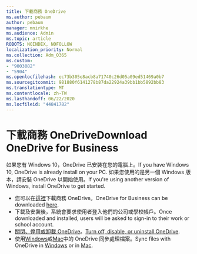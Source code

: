 ```yaml
---
title: 下載商務 OneDrive
ms.author: pebaum
author: pebaum
manager: mnirkhe
ms.audience: Admin
ms.topic: article
ROBOTS: NOINDEX, NOFOLLOW
localization_priority: Normal
ms.collection: Adm_O365
ms.custom:
- "9003082"
- "5904"
ms.openlocfilehash: ec73b305e8acb8a71740c26d05a09ed51469a0b7
ms.sourcegitcommit: 981880f6141278b87da22924a39bb1bb5892bb83
ms.translationtype: MT
ms.contentlocale: zh-TW
ms.lasthandoff: 06/22/2020
ms.locfileid: "44841782"
---
```

# <a name="download-onedrive-for-business"></a><span data-ttu-id="9d109-102">下載商務 OneDrive</span><span class="sxs-lookup"><span data-stu-id="9d109-102">Download OneDrive for Business</span></span>

<span data-ttu-id="9d109-103">如果您有 Windows 10，OneDrive 已安裝在您的電腦上。</span><span class="sxs-lookup"><span data-stu-id="9d109-103">If you have Windows 10, OneDrive is already install on your PC.</span></span> <span data-ttu-id="9d109-104">如果您使用的是另一個 Windows 版本，請安裝 OneDrive 以開始使用。</span><span class="sxs-lookup"><span data-stu-id="9d109-104">If you're using another version of Windows, install OneDrive to get started.</span></span>

- <span data-ttu-id="9d109-105">您可以在[這裡](https://www.microsoft.com/microsoft-365/onedrive/download)下載商務 OneDrive。</span><span class="sxs-lookup"><span data-stu-id="9d109-105">OneDrive for Business can be downloaded  [here](https://www.microsoft.com/microsoft-365/onedrive/download).</span></span>
- <span data-ttu-id="9d109-106">下載及安裝後，系統會要求使用者登入他們的公司或學校帳戶。</span><span class="sxs-lookup"><span data-stu-id="9d109-106">Once downloaded and installed, users will be asked to sign-in to their work or school account.</span></span>
- <span data-ttu-id="9d109-107">[關閉、停用或卸載 OneDrive](https://support.microsoft.com/office/turn-off-disable-or-uninstall-onedrive-f32a17ce-3336-40fe-9c38-6efb09f944b0)。</span><span class="sxs-lookup"><span data-stu-id="9d109-107">[Turn off, disable, or uninstall OneDrive](https://support.microsoft.com/office/turn-off-disable-or-uninstall-onedrive-f32a17ce-3336-40fe-9c38-6efb09f944b0).</span></span>
- <span data-ttu-id="9d109-108">使用[Windows](https://support.microsoft.com/office/615391c4-2bd3-4aae-a42a-858262e42a49)或[Mac](https://support.microsoft.com/office/d11b9f29-00bb-4172-be39-997da46f913f)中的 OneDrive 同步處理檔案。</span><span class="sxs-lookup"><span data-stu-id="9d109-108">Sync files with OneDrive in [Windows](https://support.microsoft.com/office/615391c4-2bd3-4aae-a42a-858262e42a49) or in [Mac](https://support.microsoft.com/office/d11b9f29-00bb-4172-be39-997da46f913f).</span></span>
